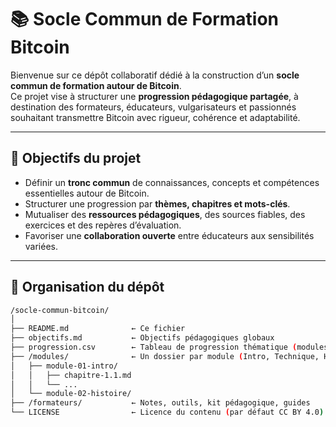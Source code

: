 # 📚 Socle Commun de Formation Bitcoin

Bienvenue sur ce dépôt collaboratif dédié à la construction d’un **socle commun de formation autour de Bitcoin**.  
Ce projet vise à structurer une **progression pédagogique partagée**, à destination des formateurs, éducateurs, vulgarisateurs et passionnés souhaitant transmettre Bitcoin avec rigueur, cohérence et adaptabilité.

---

## 🎯 Objectifs du projet

- Définir un **tronc commun** de connaissances, concepts et compétences essentielles autour de Bitcoin.
- Structurer une progression par **thèmes, chapitres et mots-clés**.
- Mutualiser des **ressources pédagogiques**, des sources fiables, des exercices et des repères d’évaluation.
- Favoriser une **collaboration ouverte** entre éducateurs aux sensibilités variées.

---

## 🧱 Organisation du dépôt

```bash
/socle-commun-bitcoin/
│
├── README.md              ← Ce fichier
├── objectifs.md           ← Objectifs pédagogiques globaux
├── progression.csv        ← Tableau de progression thématique (modules, chapitres, sources…)
├── /modules/              ← Un dossier par module (Intro, Technique, Histoire…)
│   ├── module-01-intro/
│   │   ├── chapitre-1.1.md
│   │   └── ...
│   └── module-02-histoire/
├── /formateurs/           ← Notes, outils, kit pédagogique, guides
└── LICENSE                ← Licence du contenu (par défaut CC BY 4.0)
